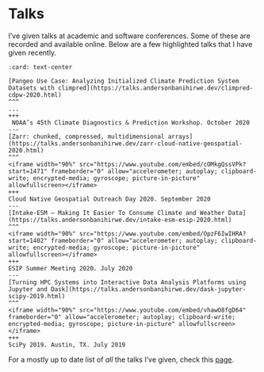 # Talks

I’ve given talks at academic and software conferences. Some of these are recorded and available online. Below are a few highlighted talks that I have given recently.

```{panels}
:card: text-center

[Pangeo Use Case: Analyzing Initialized Climate Prediction System Datasets with climpred](https://talks.andersonbanihirwe.dev/climpred-cdpw-2020.html)
^^^
...
+++
 NOAA’s 45th Climate Diagnostics & Prediction Workshop. October 2020
---
[Zarr: chunked, compressed, multidimensional arrays](https://talks.andersonbanihirwe.dev/zarr-cloud-native-geospatial-2020.html)
^^^
<iframe width="90%" src="https://www.youtube.com/embed/cOMkgQssVPk?start=1471" frameborder="0" allow="accelerometer; autoplay; clipboard-write; encrypted-media; gyroscope; picture-in-picture" allowfullscreen></iframe>
+++
Cloud Native Geospatial Outreach Day 2020. September 2020
---
[Intake-ESM – Making It Easier To Consume Climate and Weather Data](https://talks.andersonbanihirwe.dev/intake-esm-esip-2020.html)
^^^
<iframe width="90%" src="https://www.youtube.com/embed/OpzF6IwIHRA?start=1402" frameborder="0" allow="accelerometer; autoplay; clipboard-write; encrypted-media; gyroscope; picture-in-picture" allowfullscreen></iframe>
+++
ESIP Summer Meeting 2020. July 2020
---
[Turning HPC Systems into Interactive Data Analysis Platforms using Jupyter and Dask](https://talks.andersonbanihirwe.dev/dask-jupyter-scipy-2019.html)
^^^
<iframe width="90%" src="https://www.youtube.com/embed/vhawO8fgD64" frameborder="0" allow="accelerometer; autoplay; clipboard-write; encrypted-media; gyroscope; picture-in-picture" allowfullscreen></iframe>
+++
SciPy 2019. Austin, TX. July 2019
```

For a mostly up to date list of _all_ the talks I’ve given, check this [page](https://talks.andersonbanihirwe.dev/).
